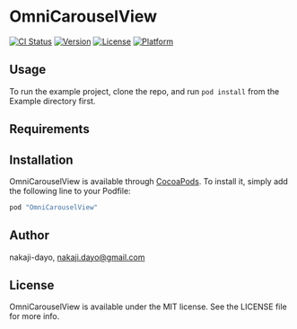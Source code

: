 # OmniCarouselView

[![CI Status](http://img.shields.io/travis/nakaji-dayo/OmniCarouselView.svg?style=flat)](https://travis-ci.org/nakaji-dayo/OmniCarouselView)
[![Version](https://img.shields.io/cocoapods/v/OmniCarouselView.svg?style=flat)](http://cocoapods.org/pods/OmniCarouselView)
[![License](https://img.shields.io/cocoapods/l/OmniCarouselView.svg?style=flat)](http://cocoapods.org/pods/OmniCarouselView)
[![Platform](https://img.shields.io/cocoapods/p/OmniCarouselView.svg?style=flat)](http://cocoapods.org/pods/OmniCarouselView)

## Usage

To run the example project, clone the repo, and run `pod install` from the Example directory first.

## Requirements

## Installation

OmniCarouselView is available through [CocoaPods](http://cocoapods.org). To install
it, simply add the following line to your Podfile:

```ruby
pod "OmniCarouselView"
```

## Author

nakaji-dayo, nakaji.dayo@gmail.com

## License

OmniCarouselView is available under the MIT license. See the LICENSE file for more info.

